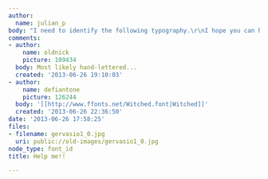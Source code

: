 ```yaml
---
author:
  name: julian_p
body: "I need to identify the following typography.\r\nI hope you can help me.\r\nthanks"
comments:
- author:
    name: oldnick
    picture: 109434
  body: Most likely hand-lettered...
  created: '2013-06-26 19:10:03'
- author:
    name: defiantone
    picture: 126244
  body: '[[http://www.ffonts.net/Witched.font|Witched]]'
  created: '2013-06-26 22:36:50'
date: '2013-06-26 17:58:25'
files:
- filename: gervasio1_0.jpg
  uri: public://old-images/gervasio1_0.jpg
node_type: font_id
title: Help me!!

---
```

